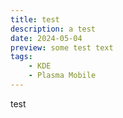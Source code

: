 ```yaml
---
title: test
description: a test
date: 2024-05-04
preview: some test text
tags:
    - KDE
    - Plasma Mobile
---
```


test
